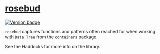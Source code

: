 # [rosebud][]

[![Version badge][]][version]

`rosebud` captures functions and patterns often reached for when working with
`Data.Tree` from the `containers` package.

See the Haddocks for more info on the library.

[rosebud]: https://github.com/Simspace/rosebud/rosebud
[Version badge]: https://img.shields.io/hackage/v/rosebud?color=brightgreen&label=version&logo=haskell
[version]: https://hackage.haskell.org/package/rosebud
